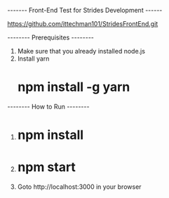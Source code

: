 ------- Front-End Test for Strides Development ------

https://github.com/ittechman101/StridesFrontEnd.git


-------- Prerequisites --------
1. Make sure that you already installed node.js
2. Install yarn
    # npm install -g yarn

-------- How to Run --------

1. # npm install 
2. # npm start
3. Goto http://localhost:3000 in your browser